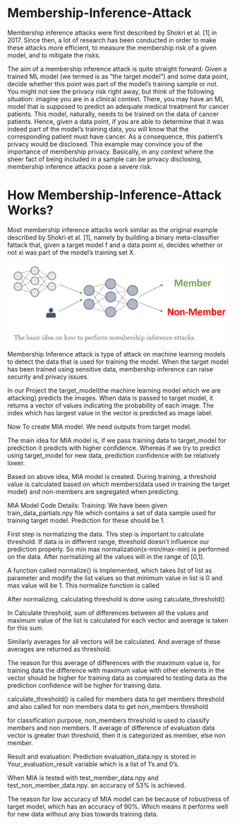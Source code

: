 # Membership-Inference-Attack
Membership inference attacks were first described by Shokri et al. [1] in 2017. Since then, a lot of research has been conducted in order to make these attacks more efficient, to measure the membership risk of a given model, and to mitigate the risks.

The aim of a membership inference attack is quite straight forward: Given a trained ML model (we termed is as “the target model”) and some data point, decide whether this point was part of the model’s training sample or not. You might not see the privacy risk right away, but think of the following situation: imagine you are in a clinical context. There, you may have an ML model that is supposed to predict an adequate medical treatment for cancer patients. This model, naturally, needs to be trained on the data of cancer patients. Hence, given a data point, if you are able to determine that it was indeed part of the model’s training data, you will know that the corresponding patient must have cancer. As a consequence, this patient’s privacy would be disclosed. This example may convince you of the importance of membership privacy. Basically, in any context where the sheer fact of being included in a sample can be privacy disclosing, membership inference attacks pose a severe risk.

# How Membership-Inference-Attack Works?
Most membership inference attacks work similar as the original example described by Shokri et al. [1], namely by building a binary meta-classifier fattack that, given a target model f and a data point xi, decides whether or not xi was part of the model’s training set X.

![alt text](https://github.com/bhargavmuppalla/Membership-Inference-Attack/blob/main/MIA.png)

Membership Inference attack is type of attack on machine learning models to detect the data that is used for training the model. When the target model has been trained using sensitive data, membership inference can raise security and privacy issues.

In our Project the target_model(the machine learning model which we are attacking) predicts the images. When data is passed to target model, it returns a vector of values indicating the probability of each image. The index which has largest value in the vector is predicted as image label.

Now To create MIA model. We need outputs from target model.

The main idea for MIA model is, if we pass training data to target_model for prediction it predicts with higher confidence. Whereas if we try to predict using target_model for new data, prediction confidence with be relatively lower.

Based on above idea, MIA model is created. During training, a threshold value is calculated based on which members(data used in training the target model) and non-members are segregated when predicting.



MIA Model Code Details:
Training:
We have been given train_data_partials.npy file which contains a set of data sample used for training target model. Prediction for these should be 1. 

First step is normalizing the data. This step is important to calculate threshold. If data is in different range, threshold doesn’t influence our prediction properly. So min max normalization(x-min/max-min) is performed on the data. After normalizing all the values will in the range of [0,1].

A function called normalize() is Implemented, which takes list of list as parameter and modify the list values so that minimum value in list is 0 and max value will be 1. This normalize function is called




After normalizing, calculating threshold is done using calculate_threshold()

In Calculate threshold, sum of differences between all the values and maximum value of the list is calculated for each vector and average is taken for this sum.

Similarly averages for all vectors will be calculated. And average of these averages are returned as threshold.


The reason for this average of differences with the maximum value is, for training data the difference with maximum value with other elements in the vector should be higher for training data as compared to testing data as the prediction confidence will be higher for training data.

calculate_threshold()  is called for members data to get members threshold and also called for non members data to get non_members threshold

for classification purpose, non_members threshold is used to classify members and non members. If average of difference of evaluation data vector is greater than threshold, then it is categorized as member, else non member.

Result and evaluation:
Prediction evaluation_data.npy is stored in Your_evaluation_result variable which is a list of 1’s and 0’s.

When MIA is tested with test_member_data.npy and test_non_member_data.npy. an accuracy of 53% is achieved. 

The reason for low accuracy of MIA model can be because of robustness of target model, which has an accuracy of 90%. Which means it performs well for new data without any bias towards training data.
